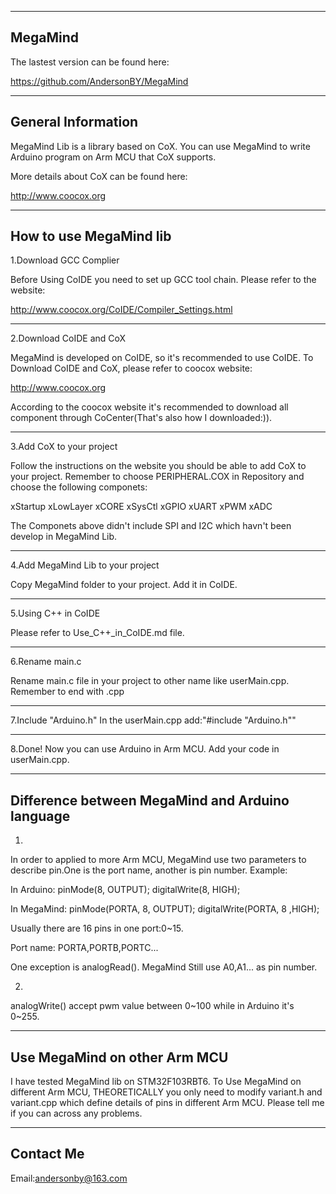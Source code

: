 ------------------------------------------------------------------------------
MegaMind
------------------------------------------------------------------------------                

The lastest version can be found here:

https://github.com/AndersonBY/MegaMind

------------------------------------------------------------------------------
General Information
------------------------------------------------------------------------------

MegaMind Lib is a library based on CoX. You can use MegaMind to write Arduino
program on Arm MCU that CoX supports.

More details about CoX can be found here:

http://www.coocox.org

------------------------------------------------------------------------------
How to use MegaMind lib
------------------------------------------------------------------------------
1.Download GCC Complier

Before Using CoIDE you need to set up GCC tool chain. Please refer to the 
website:

http://www.coocox.org/CoIDE/Compiler_Settings.html

-------------------------------
2.Download CoIDE and CoX

MegaMind is developed on CoIDE, so it's recommended to use CoIDE. To Download
CoIDE and CoX, please refer to coocox website:

http://www.coocox.org

According to the coocox website it's recommended to download all component 
through CoCenter(That's also how I downloaded:)).

-------------------------------
3.Add CoX to your project

Follow the instructions on the website you should be able to add CoX to your 
project. Remember to choose PERIPHERAL.COX in Repository and choose the 
following componets:

xStartup
xLowLayer
xCORE
xSysCtl
xGPIO
xUART
xPWM
xADC

The Componets above didn't include SPI and I2C which havn't been develop in 
MegaMind Lib.


-------------------------------
4.Add MegaMind Lib to your project

Copy MegaMind folder to your project. Add it in CoIDE.


-------------------------------
5.Using C++ in CoIDE

Please refer to Use_C++_in_CoIDE.md file.


-------------------------------
6.Rename main.c

Rename main.c file in your project to other name like userMain.cpp.
Remember to end with .cpp


-------------------------------
7.Include "Arduino.h"
In the userMain.cpp add:"#include "Arduino.h""


-------------------------------
8.Done!
Now you can use Arduino in Arm MCU.
Add your code in userMain.cpp.


------------------------------------------------------------------------------
Difference between MegaMind and Arduino language
------------------------------------------------------------------------------

1.
In order to applied to more Arm MCU, MegaMind use two parameters to describe
pin.One is the port name, another is pin number.
Example:

In Arduino:
pinMode(8, OUTPUT);
digitalWrite(8, HIGH);

In MegaMind:
pinMode(PORTA, 8, OUTPUT);
digitalWrite(PORTA, 8 ,HIGH);

Usually there are 16 pins in one port:0~15.

Port name: PORTA,PORTB,PORTC...

One exception is analogRead(). MegaMind Still use A0,A1... as pin number.

2.
analogWrite() accept pwm value between 0~100 while in Arduino it's 0~255.


------------------------------------------------------------------------------
Use MegaMind on other Arm MCU
------------------------------------------------------------------------------

I have tested MegaMind lib on STM32F103RBT6. To Use MegaMind on different Arm 
MCU, THEORETICALLY you only need to modify variant.h and variant.cpp which 
define details of pins in different Arm MCU. Please tell me if you can across
any problems.


------------------------------------------------------------------------------
Contact Me
------------------------------------------------------------------------------
Email:andersonby@163.com
